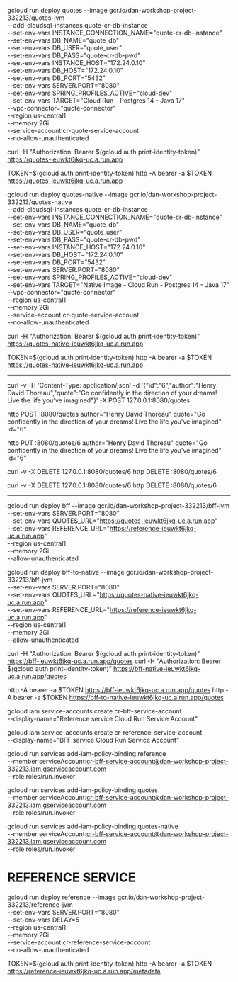   gcloud run deploy quotes --image gcr.io/dan-workshop-project-332213/quotes-jvm \
  --add-cloudsql-instances quote-cr-db-instance \
  --set-env-vars INSTANCE_CONNECTION_NAME="quote-cr-db-instance" \
  --set-env-vars DB_NAME="quote_db" \
  --set-env-vars DB_USER="quote_user" \
  --set-env-vars DB_PASS="quote-cr-db-pwd" \
  --set-env-vars INSTANCE_HOST="172.24.0.10" \
  --set-env-vars DB_HOST="172.24.0.10" \
  --set-env-vars DB_PORT="5432" \
  --set-env-vars SERVER.PORT="8080" \
  --set-env-vars SPRING_PROFILES_ACTIVE="cloud-dev" \
  --set-env-vars TARGET="Cloud Run - Postgres 14 - Java 17" \
  --vpc-connector="quote-connector" \
  --region us-central1 \
  --memory 2Gi \
  --service-account cr-quote-service-account \
  --no-allow-unauthenticated

  curl -H "Authorization: Bearer $(gcloud auth print-identity-token)" https://quotes-ieuwkt6jkq-uc.a.run.app

  TOKEN=$(gcloud auth print-identity-token)
  http -A bearer -a $TOKEN https://quotes-ieuwkt6jkq-uc.a.run.app


  gcloud run deploy quotes-native --image gcr.io/dan-workshop-project-332213/quotes-native \
  --add-cloudsql-instances quote-cr-db-instance \
  --set-env-vars INSTANCE_CONNECTION_NAME="quote-cr-db-instance" \
  --set-env-vars DB_NAME="quote_db" \
  --set-env-vars DB_USER="quote_user" \
  --set-env-vars DB_PASS="quote-cr-db-pwd" \
  --set-env-vars INSTANCE_HOST="172.24.0.10" \
  --set-env-vars DB_HOST="172.24.0.10" \
  --set-env-vars DB_PORT="5432" \
  --set-env-vars SERVER.PORT="8080" \
  --set-env-vars SPRING_PROFILES_ACTIVE="cloud-dev" \
  --set-env-vars TARGET="Native Image - Cloud Run - Postgres 14 - Java 17" \
  --vpc-connector="quote-connector" \
  --region us-central1 \
  --memory 2Gi \
  --service-account cr-quote-service-account \
  --no-allow-unauthenticated

  curl -H "Authorization: Bearer $(gcloud auth print-identity-token)" https://quotes-native-ieuwkt6jkq-uc.a.run.app

  TOKEN=$(gcloud auth print-identity-token)
  http -A bearer -a $TOKEN https://quotes-native-ieuwkt6jkq-uc.a.run.app

  ---
  curl -v -H 'Content-Type: application/json' -d '{"id":"6","author":"Henry David Thoreau","quote":"Go confidently in the direction of your dreams! Live the life you’ve imagined"}' -X POST 127.0.0.1:8080/quotes

  http POST :8080/quotes author="Henry David Thoreau" quote="Go confidently in the direction of your dreams! Live the life you’ve imagined" id="6"

  http PUT :8080/quotes/6 author="Henry David Thoreau" quote="Go confidently in the direction of your dreams! Live the life you’ve imagined" id="6"

  curl -v -X DELETE 127.0.0.1:8080/quotes/6
  http DELETE :8080/quotes/6

  curl -v -X DELETE 127.0.0.1:8080/quotes/6
  http DELETE :8080/quotes/6  


---

  gcloud run deploy bff --image gcr.io/dan-workshop-project-332213/bff-jvm \
  --set-env-vars SERVER.PORT="8080" \
  --set-env-vars QUOTES_URL="https://quotes-ieuwkt6jkq-uc.a.run.app" \
  --set-env-vars REFERENCE_URL="https://reference-ieuwkt6jkq-uc.a.run.app" \
  --region us-central1 \
  --memory 2Gi \
  --allow-unauthenticated

  gcloud run deploy bff-to-native --image gcr.io/dan-workshop-project-332213/bff-jvm \
  --set-env-vars SERVER.PORT="8080" \
  --set-env-vars QUOTES_URL="https://quotes-native-ieuwkt6jkq-uc.a.run.app" \
  --set-env-vars REFERENCE_URL="https://reference-ieuwkt6jkq-uc.a.run.app" \
  --region us-central1 \
  --memory 2Gi \
  --allow-unauthenticated

  curl -H "Authorization: Bearer $(gcloud auth print-identity-token)" https://bff-ieuwkt6jkq-uc.a.run.app/quotes
  curl -H "Authorization: Bearer $(gcloud auth print-identity-token)" https://bff-native-ieuwkt6jkq-uc.a.run.app/quotes

http -A bearer -a $TOKEN https://bff-ieuwkt6jkq-uc.a.run.app/quotes
http -A bearer -a $TOKEN https://bff-to-native-ieuwkt6jkq-uc.a.run.app/quotes

gcloud iam service-accounts create cr-bff-service-account \
  --display-name="Reference service Cloud Run Service Account"

gcloud iam service-accounts create cr-reference-service-account \
  --display-name="BFF service Cloud Run Service Account"

gcloud run services add-iam-policy-binding reference \
  --member serviceAccount:cr-bff-service-account@dan-workshop-project-332213.iam.gserviceaccount.com \
  --role roles/run.invoker

gcloud run services add-iam-policy-binding quotes \
  --member serviceAccount:cr-bff-service-account@dan-workshop-project-332213.iam.gserviceaccount.com \
  --role roles/run.invoker

gcloud run services add-iam-policy-binding quotes-native \
  --member serviceAccount:cr-bff-service-account@dan-workshop-project-332213.iam.gserviceaccount.com \
  --role roles/run.invoker

REFERENCE SERVICE
===

  gcloud run deploy reference --image gcr.io/dan-workshop-project-332213/reference-jvm \
  --set-env-vars SERVER.PORT="8080" \
  --set-env-vars DELAY=5 \
  --region us-central1 \
  --memory 2Gi \
  --service-account cr-reference-service-account \
  --no-allow-unauthenticated

   TOKEN=$(gcloud auth print-identity-token)
  http -A bearer -a $TOKEN https://reference-ieuwkt6jkq-uc.a.run.app/metadata